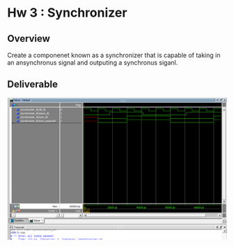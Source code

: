  # Hw 3 : Synchronizer

 ## Overview
 Create a componenet known as a synchronizer that is capable of taking in an ansynchronus signal and outputing a synchronus siganl.

 ## Deliverable 
![Simulation Screenshot](assets/hw-3_screenshot.png)